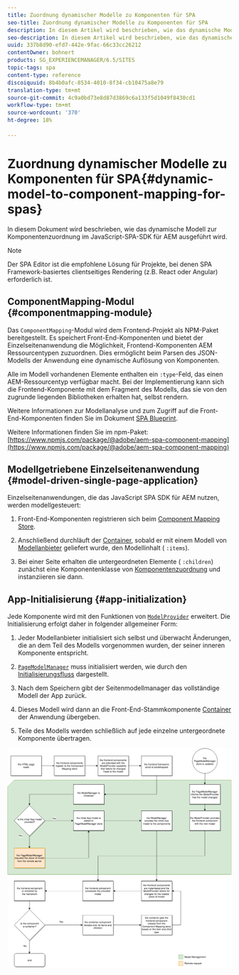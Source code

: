 ```yaml
---
title: Zuordnung dynamischer Modelle zu Komponenten für SPA
seo-title: Zuordnung dynamischer Modelle zu Komponenten für SPA
description: In diesem Artikel wird beschrieben, wie das dynamische Modell zur Komponentenzuordnung im JavaScript SPA SDK für AEM erfolgt.
seo-description: In diesem Artikel wird beschrieben, wie das dynamische Modell zur Komponentenzuordnung im JavaScript SPA SDK für AEM erfolgt.
uuid: 337b8d90-efd7-442e-9fac-66c33cc26212
contentOwner: bohnert
products: SG_EXPERIENCEMANAGER/6.5/SITES
topic-tags: spa
content-type: reference
discoiquuid: 8b4b0afc-8534-4010-8f34-cb10475a8e79
translation-type: tm+mt
source-git-commit: 4c9a0bd73e8d87d3869c6a133f5d1049f8430cd1
workflow-type: tm+mt
source-wordcount: '370'
ht-degree: 18%

---
```



# Zuordnung dynamischer Modelle zu Komponenten für SPA{#dynamic-model-to-component-mapping-for-spas}

In diesem Dokument wird beschrieben, wie das dynamische Modell zur Komponentenzuordnung im JavaScript-SPA-SDK für AEM ausgeführt wird.

>[!NOTE]
>
>Der SPA Editor ist die empfohlene Lösung für Projekte, bei denen SPA Framework-basiertes clientseitiges Rendering (z.B. React oder Angular) erforderlich ist.

## ComponentMapping-Modul {#componentmapping-module}

Das `ComponentMapping`-Modul wird dem Frontend-Projekt als NPM-Paket bereitgestellt. Es speichert Front-End-Komponenten und bietet der Einzelseitenanwendung die Möglichkeit, Frontend-Komponenten AEM Ressourcentypen zuzuordnen. Dies ermöglicht beim Parsen des JSON-Modells der Anwendung eine dynamische Auflösung von Komponenten.

Alle im Modell vorhandenen Elemente enthalten ein `:type`-Feld, das einen AEM-Ressourcentyp verfügbar macht. Bei der Implementierung kann sich die Frontend-Komponente mit dem Fragment des Modells, das sie von den zugrunde liegenden Bibliotheken erhalten hat, selbst rendern.

Weitere Informationen zur Modellanalyse und zum Zugriff auf die Front-End-Komponenten finden Sie im Dokument [SPA Blueprint](/help/sites-developing/spa-blueprint.md).

Weitere Informationen finden Sie im npm-Paket: [https://www.npmjs.com/package/@adobe/aem-spa-component-mapping](https://www.npmjs.com/package/@adobe/aem-spa-component-mapping)

## Modellgetriebene Einzelseitenanwendung {#model-driven-single-page-application}

Einzelseitenanwendungen, die das JavaScript SPA SDK für AEM nutzen, werden modellgesteuert:

1. Front-End-Komponenten registrieren sich beim [Component Mapping Store](/help/sites-developing/spa-dynamic-model-to-component-mapping.md#componentmapping-module).
1. Anschließend durchläuft der [Container](/help/sites-developing/spa-blueprint.md#container), sobald er mit einem Modell von [Modellanbieter](/help/sites-developing/spa-blueprint.md#the-model-provider) geliefert wurde, den Modellinhalt ( `:items`).

1. Bei einer Seite erhalten die untergeordneten Elemente ( `:children`) zunächst eine Komponentenklasse von [Komponentenzuordnung](/help/sites-developing/spa-blueprint.md#componentmapping) und instanziieren sie dann.

## App-Initialisierung {#app-initialization}

Jede Komponente wird mit den Funktionen von [ `ModelProvider`](/help/sites-developing/spa-blueprint.md#the-model-provider) erweitert. Die Initialisierung erfolgt daher in folgender allgemeiner Form:

1. Jeder Modellanbieter initialisiert sich selbst und überwacht Änderungen, die an dem Teil des Modells vorgenommen wurden, der seiner inneren Komponente entspricht.
1. [ `PageModelManager`](/help/sites-developing/spa-blueprint.md#pagemodelmanager) muss initialisiert werden, wie durch den [Initialisierungsfluss](/help/sites-developing/spa-blueprint.md) dargestellt.

1. Nach dem Speichern gibt der Seitenmodellmanager das vollständige Modell der App zurück.
1. Dieses Modell wird dann an die Front-End-Stammkomponente [Container](/help/sites-developing/spa-blueprint.md#container) der Anwendung übergeben.
1. Teile des Modells werden schließlich auf jede einzelne untergeordnete Komponente übertragen.

![app_model_initialization](assets/app_model_initialization.png)

